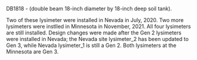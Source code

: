 DB1818 - (double beam 18-inch diameter by 18-inch deep soil tank).

Two of these lysimeter were installed in Nevada in July, 2020.
Two more lysimeters were instlled in Minnesota in November, 2021.
All four lysimeters are still installed.  Design changes were made after the Gen 2 lysimeters were installed in Nevada; the Nevada site lysimeter_2 has been updated to Gen 3, while Nevada lysimeter_1 is still a Gen 2.  Both lysimeters at the Minnesota are Gen 3.

